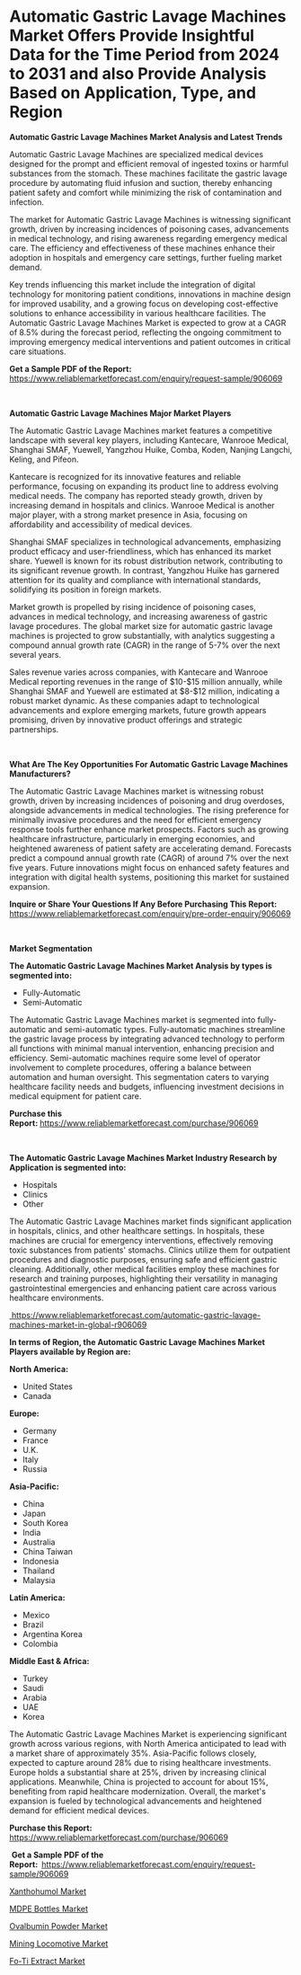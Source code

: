 <p><h1>Automatic Gastric Lavage Machines Market Offers Provide Insightful Data for the Time Period from 2024 to 2031 and also Provide Analysis Based on Application, Type, and Region</h1></p><p><strong>Automatic Gastric Lavage Machines Market Analysis and Latest Trends</strong></p>
<p><p>Automatic Gastric Lavage Machines are specialized medical devices designed for the prompt and efficient removal of ingested toxins or harmful substances from the stomach. These machines facilitate the gastric lavage procedure by automating fluid infusion and suction, thereby enhancing patient safety and comfort while minimizing the risk of contamination and infection. </p><p>The market for Automatic Gastric Lavage Machines is witnessing significant growth, driven by increasing incidences of poisoning cases, advancements in medical technology, and rising awareness regarding emergency medical care. The efficiency and effectiveness of these machines enhance their adoption in hospitals and emergency care settings, further fueling market demand.</p><p>Key trends influencing this market include the integration of digital technology for monitoring patient conditions, innovations in machine design for improved usability, and a growing focus on developing cost-effective solutions to enhance accessibility in various healthcare facilities. The Automatic Gastric Lavage Machines Market is expected to grow at a CAGR of 8.5% during the forecast period, reflecting the ongoing commitment to improving emergency medical interventions and patient outcomes in critical care situations.</p></p>
<p><strong>Get a Sample PDF of the Report:&nbsp;</strong> <a href="https://www.reliablemarketforecast.com/enquiry/request-sample/906069?utm_campaign=1130&utm_medium=2&utm_source=Github&utm_content=ia&utm_term=03122024&utm_id=automatic-gastric-lavage-machines">https://www.reliablemarketforecast.com/enquiry/request-sample/906069</a></p>
<p>&nbsp;</p>
<p><strong>Automatic Gastric Lavage Machines Major Market Players</strong></p>
<p><p>The Automatic Gastric Lavage Machines market features a competitive landscape with several key players, including Kantecare, Wanrooe Medical, Shanghai SMAF, Yuewell, Yangzhou Huike, Comba, Koden, Nanjing Langchi, Keling, and Pifeon. </p><p>Kantecare is recognized for its innovative features and reliable performance, focusing on expanding its product line to address evolving medical needs. The company has reported steady growth, driven by increasing demand in hospitals and clinics. Wanrooe Medical is another major player, with a strong market presence in Asia, focusing on affordability and accessibility of medical devices.</p><p>Shanghai SMAF specializes in technological advancements, emphasizing product efficacy and user-friendliness, which has enhanced its market share. Yuewell is known for its robust distribution network, contributing to its significant revenue growth. In contrast, Yangzhou Huike has garnered attention for its quality and compliance with international standards, solidifying its position in foreign markets.</p><p>Market growth is propelled by rising incidence of poisoning cases, advances in medical technology, and increasing awareness of gastric lavage procedures. The global market size for automatic gastric lavage machines is projected to grow substantially, with analytics suggesting a compound annual growth rate (CAGR) in the range of 5-7% over the next several years.</p><p>Sales revenue varies across companies, with Kantecare and Wanrooe Medical reporting revenues in the range of $10-$15 million annually, while Shanghai SMAF and Yuewell are estimated at $8-$12 million, indicating a robust market dynamic. As these companies adapt to technological advancements and explore emerging markets, future growth appears promising, driven by innovative product offerings and strategic partnerships.</p></p>
<p>&nbsp;</p>
<p><strong>What Are The Key Opportunities For Automatic Gastric Lavage Machines Manufacturers?</strong></p>
<p><p>The Automatic Gastric Lavage Machines market is witnessing robust growth, driven by increasing incidences of poisoning and drug overdoses, alongside advancements in medical technologies. The rising preference for minimally invasive procedures and the need for efficient emergency response tools further enhance market prospects. Factors such as growing healthcare infrastructure, particularly in emerging economies, and heightened awareness of patient safety are accelerating demand. Forecasts predict a compound annual growth rate (CAGR) of around 7% over the next five years. Future innovations might focus on enhanced safety features and integration with digital health systems, positioning this market for sustained expansion.</p></p>
<p><strong>Inquire or Share Your Questions If Any Before Purchasing This Report:</strong> <a href="https://www.reliablemarketforecast.com/enquiry/pre-order-enquiry/906069?utm_campaign=1130&utm_medium=2&utm_source=Github&utm_content=ia&utm_term=03122024&utm_id=automatic-gastric-lavage-machines">https://www.reliablemarketforecast.com/enquiry/pre-order-enquiry/906069</a></p>
<p>&nbsp;</p>
<p><strong>Market Segmentation</strong></p>
<p><strong>The Automatic Gastric Lavage Machines Market Analysis by types is segmented into:</strong></p>
<p><ul><li>Fully-Automatic</li><li>Semi-Automatic</li></ul></p>
<p><p>The Automatic Gastric Lavage Machines market is segmented into fully-automatic and semi-automatic types. Fully-automatic machines streamline the gastric lavage process by integrating advanced technology to perform all functions with minimal manual intervention, enhancing precision and efficiency. Semi-automatic machines require some level of operator involvement to complete procedures, offering a balance between automation and human oversight. This segmentation caters to varying healthcare facility needs and budgets, influencing investment decisions in medical equipment for patient care.</p></p>
<p><strong>Purchase this Report:&nbsp;</strong><a href="https://www.reliablemarketforecast.com/purchase/906069?utm_campaign=1130&utm_medium=2&utm_source=Github&utm_content=ia&utm_term=03122024&utm_id=automatic-gastric-lavage-machines">https://www.reliablemarketforecast.com/purchase/906069</a></p>
<p>&nbsp;</p>
<p><strong>The Automatic Gastric Lavage Machines Market Industry Research by Application is segmented into:</strong></p>
<p><ul><li>Hospitals</li><li>Clinics</li><li>Other</li></ul></p>
<p><p>The Automatic Gastric Lavage Machines market finds significant application in hospitals, clinics, and other healthcare settings. In hospitals, these machines are crucial for emergency interventions, effectively removing toxic substances from patients' stomachs. Clinics utilize them for outpatient procedures and diagnostic purposes, ensuring safe and efficient gastric cleaning. Additionally, other medical facilities employ these machines for research and training purposes, highlighting their versatility in managing gastrointestinal emergencies and enhancing patient care across various healthcare environments.</p></p>
<p><a href="https://www.reliablemarketforecast.com/automatic-gastric-lavage-machines-market-in-global-r906069?utm_campaign=1130&utm_medium=2&utm_source=Github&utm_content=ia&utm_term=03122024&utm_id=automatic-gastric-lavage-machines">&nbsp;https://www.reliablemarketforecast.com/automatic-gastric-lavage-machines-market-in-global-r906069</a></p>
<p><strong>In terms of Region, the Automatic Gastric Lavage Machines Market Players available by Region are:</strong></p>
<p>
    <p> <strong> North America: </strong>
        <ul>
            <li>United States</li>
            <li>Canada</li>
        </ul>
        </p> 
    <p> <strong> Europe: </strong>
        <ul>
            <li>Germany</li>
            <li>France</li>
            <li>U.K.</li>
            <li>Italy</li>
            <li>Russia</li>
        </ul>
        </p> 
    <p> <strong> Asia-Pacific: </strong>
        <ul>
            <li>China</li>
            <li>Japan</li>
            <li>South Korea</li>
            <li>India</li>
            <li>Australia</li>
            <li>China Taiwan</li>
            <li>Indonesia</li>
            <li>Thailand</li>
            <li>Malaysia</li>
        </ul>
        </p> 
    <p> <strong> Latin America: </strong>
        <ul>
            <li>Mexico</li>
            <li>Brazil</li>
            <li>Argentina Korea</li>
            <li>Colombia</li>
        </ul>
        </p> 
    <p> <strong> Middle East & Africa: </strong>
        <ul>
            <li>Turkey</li>
            <li>Saudi</li>
            <li>Arabia</li>
            <li>UAE</li>
            <li>Korea</li>
        </ul>
    </p>
    </p>
<p><p>The Automatic Gastric Lavage Machines Market is experiencing significant growth across various regions, with North America anticipated to lead with a market share of approximately 35%. Asia-Pacific follows closely, expected to capture around 28% due to rising healthcare investments. Europe holds a substantial share at 25%, driven by increasing clinical applications. Meanwhile, China is projected to account for about 15%, benefiting from rapid healthcare modernization. Overall, the market's expansion is fueled by technological advancements and heightened demand for efficient medical devices.</p></p>
<p><strong>Purchase this Report: </strong><a href="https://www.reliablemarketforecast.com/purchase/906069?utm_campaign=1130&utm_medium=2&utm_source=Github&utm_content=ia&utm_term=03122024&utm_id=automatic-gastric-lavage-machines">https://www.reliablemarketforecast.com/purchase/906069</a></p>
<p>&nbsp;<strong>Get a Sample PDF of the Report:&nbsp;&nbsp;</strong><a href="https://www.reliablemarketforecast.com/enquiry/request-sample/906069?utm_campaign=1130&utm_medium=2&utm_source=Github&utm_content=ia&utm_term=03122024&utm_id=automatic-gastric-lavage-machines">https://www.reliablemarketforecast.com/enquiry/request-sample/906069</a></p>
<p><strong></strong></p>
<p><p><a href="https://issuu.com/reportprime-2/docs/xanthohumol-market-size-2030.pptx?utm_campaign=1130&utm_medium=2&utm_source=Github&utm_content=ia&utm_term=03122024&utm_id=automatic-gastric-lavage-machines">Xanthohumol Market</a></p><p><a href="https://www.linkedin.com/pulse/global-mdpe-bottles-market-pulse-trends-growth-analysis-2024-pvl9e?utm_campaign=1130&utm_medium=2&utm_source=Github&utm_content=ia&utm_term=03122024&utm_id=automatic-gastric-lavage-machines">MDPE Bottles Market</a></p><p><a href="https://www.linkedin.com/pulse/global-ovalbumin-powder-market-pulse-trends-growth-analysis-miyde?utm_campaign=1130&utm_medium=2&utm_source=Github&utm_content=ia&utm_term=03122024&utm_id=automatic-gastric-lavage-machines">Ovalbumin Powder Market</a></p><p><a href="https://www.linkedin.com/pulse/mining-locomotive-market-size-share-analysis-growth-xewuc?utm_campaign=1130&utm_medium=2&utm_source=Github&utm_content=ia&utm_term=03122024&utm_id=automatic-gastric-lavage-machines">Mining Locomotive Market</a></p><p><a href="https://issuu.com/reportprime-2/docs/fo-ti-extract-market-size-2030.pptx?utm_campaign=1130&utm_medium=2&utm_source=Github&utm_content=ia&utm_term=03122024&utm_id=automatic-gastric-lavage-machines">Fo-Ti Extract Market</a></p></p>